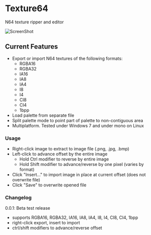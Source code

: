 # Texture64
N64 texture ripper and editor

![ScreenShot](https://i.imgur.com/GlNDv7W.png)

## Current Features
* Export or import N64 textures of the following formats:
   * RGBA16
   * RGBA32
   * IA16
   * IA8
   * IA4
   * I8
   * I4
   * CI8
   * CI4
   * 1bpp
* Load palette from separate file
* Split palette mode to point part of palette to non-contiguous area
* Multiplatform. Tested under Windows 7 and under mono on Linux

### Usage ###
* Right-click image to extract to image file (.png, .jpg, .bmp)
* Left-click to advance offset by the entire image
   * Hold Ctrl modifier to reverse by entire image
   * Hold Shift modifier to advance/reverse by one pixel (varies by format)
* Click "Insert..." to import image in place at current offset (does not overwrite file)
* Click "Save" to overwrite opened file

### Changelog ###

0.0.1: Beta test release
* supports RGBA16, RGBA32, IA16, IA8, IA4, I8, I4, CI8, CI4, 1bpp
* right-click export, insert to import
* ctrl/shift modifiers to advance/reverse offset
